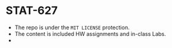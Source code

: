 # STAT-627
* The repo is under the `MIT LICENSE` protection.
* The content is included HW assignments and in-class Labs.
* 

